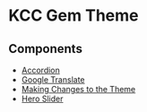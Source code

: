 # KCC Gem Theme

## Components

- [Accordion](./accordion.md)
- [Google Translate](translate.md)
- [Making Changes to the Theme](./ruby-gems.md)
- [Hero Slider](./hero-slider.md)
